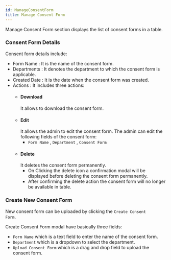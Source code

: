 ```yaml
---
id: ManageConsentForm
title: Manage Consent Form
---
```


Manage Consent Form section displays the list of consent forms in a table.

### Consent Form Details

Consent form details include:

- Form Name : It is the name of the consent form.
- Departments : It denotes the department to which the consent form is applicable.
- Created Date : It is the date when the consent form was created.
- Actions : It includes three actions: 
    - #### Download 
        It allows to download the consent form.
    - #### Edit
        It allows the admin to edit the consent form. The admin can edit the following fields of the consent form:
         - `Form Name` , `Department` , `Consent Form`
    - #### Delete
        It deletes the consent form permanently.
        - On Clicking the delete icon a confirmation modal will be displayed before deleting the consent form permanently.
        - After confirming the delete action the consent form will no longer be available in table.

### Create New Consent Form

New consent form can be uploaded by clicking the <code>Create Consent Form</code>.

Create Consent Form modal have basically three fields:

- <code>Form Name</code> which is a text field to enter the name of the consent form.
- <code>Department</code> which is a dropdown to select the department.
- <code>Upload Consent Form</code> which is a drag and drop field to upload the consent form.